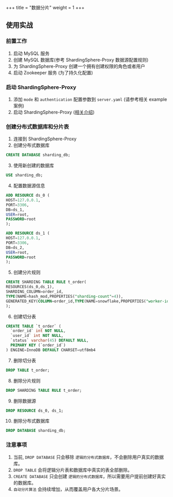+++
title = "数据分片"
weight = 1
+++

## 使用实战

### 前置工作

1. 启动 MySQL 服务
2. 创建 MySQL 数据库(参考 ShardingSphere-Proxy 数据源配置规则)
3. 为 ShardingSphere-Proxy 创建一个拥有创建权限的角色或者用户
4. 启动 Zookeeper 服务 (为了持久化配置)

### 启动 ShardingSphere-Proxy

1. 添加 `mode` 和 `authentication` 配置参数到 `server.yaml` (请参考相关 example 案例)
2. 启动 ShardingSphere-Proxy ([相关介绍](/cn/quick-start/shardingsphere-proxy-quick-start/))

### 创建分布式数据库和分片表

1. 连接到 ShardingSphere-Proxy
2. 创建分布式数据库

```sql
CREATE DATABASE sharding_db;
```

3. 使用新创建的数据库

```sql
USE sharding_db;
```

4. 配置数据源信息

```sql
ADD RESOURCE ds_0 (
HOST=127.0.0.1,
PORT=3306,
DB=ds_1,
USER=root,
PASSWORD=root
);

ADD RESOURCE ds_1 (
HOST=127.0.0.1,
PORT=3306,
DB=ds_2,
USER=root,
PASSWORD=root
);
```

5. 创建分片规则

```sql
CREATE SHARDING TABLE RULE t_order(
RESOURCES(ds_0,ds_1),
SHARDING_COLUMN=order_id,
TYPE(NAME=hash_mod,PROPERTIES("sharding-count"=4)),
GENERATED_KEY(COLUMN=order_id,TYPE(NAME=snowflake,PROPERTIES("worker-id"=123)))
);
```

6. 创建切分表

```sql
CREATE TABLE `t_order` (
  `order_id` int NOT NULL,
  `user_id` int NOT NULL,
  `status` varchar(45) DEFAULT NULL,
  PRIMARY KEY (`order_id`)
) ENGINE=InnoDB DEFAULT CHARSET=utf8mb4
```

7. 删除切分表

```sql
DROP TABLE t_order;
```

8. 删除分片规则

```sql
DROP SHARDING TABLE RULE t_order;
```

9. 删除数据源

```sql
DROP RESOURCE ds_0, ds_1;
```

10. 删除分布式数据库

```sql
DROP DATABASE sharding_db;
```

### 注意事项

1. 当前, `DROP DATABASE` 只会移除 `逻辑的分布式数据库`，不会删除用户真实的数据库。
2. `DROP TABLE` 会将逻辑分片表和数据库中真实的表全部删除。
3. `CREATE DATABASE` 只会创建 `逻辑的分布式数据库`，所以需要用户提前创建好真实的数据库。
4. `自动分片算法` 会持续增加，从而覆盖用户各大分片场景。
